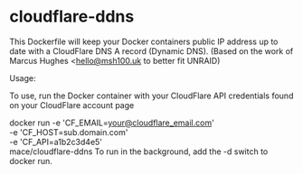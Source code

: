 # cloudflare-ddns
This Dockerfile will keep your Docker containers public IP address up to date with a CloudFlare DNS A record (Dynamic DNS).
(Based on the work of Marcus Hughes <hello@msh100.uk to better fit UNRAID)

Usage:

To use, run the Docker container with your CloudFlare API credentials found on your CloudFlare account page

docker run -e 'CF_EMAIL=your@cloudflare_email.com' \
           -e 'CF_HOST=sub.domain.com' \
           -e 'CF_API=a1b2c3d4e5' \
            mace/cloudflare-ddns
To run in the background, add the -d switch to docker run.

